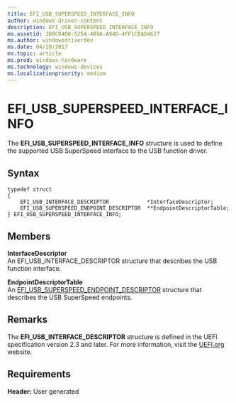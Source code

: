 ```yaml
---
title: EFI_USB_SUPERSPEED_INTERFACE_INFO
author: windows-driver-content
description: EFI_USB_SUPERSPEED_INTERFACE_INFO
ms.assetid: 1B0C04D0-5254-4B9A-A94D-4FF1CEAD4627
ms.author: windowsdriverdev
ms.date: 04/20/2017
ms.topic: article
ms.prod: windows-hardware
ms.technology: windows-devices
ms.localizationpriority: medium
---
```


# EFI\_USB\_SUPERSPEED\_INTERFACE\_INFO


The **EFI\_USB\_SUPERSPEED\_INTERFACE\_INFO** structure is used to define the supported USB SuperSpeed interface to the USB function driver.

## Syntax


``` syntax
typedef struct
{
    EFI_USB_INTERFACE_DESCRIPTOR            *InterfaceDescriptor;
    EFI_USB_SUPERSPEED_ENDPOINT_DESCRIPTOR  **EndpointDescriptorTable; 
} EFI_USB_SUPERSPEED_INTERFACE_INFO;
```

## Members


<a href="" id="interfacedescriptor"></a>**InterfaceDescriptor**  
An EFI\_USB\_INTERFACE\_DESCRIPTOR structure that describes the USB function interface.

<a href="" id="endpointdescriptortable"></a>**EndpointDescriptorTable**  
An [EFI\_USB\_SUPERSPEED\_ENDPOINT\_DESCRIPTOR](efi-usb-superspeed-endpoint-descriptor.md) structure that describes the USB SuperSpeed endpoints.

## Remarks


The **EFI\_USB\_INTERFACE\_DESCRIPTOR** structure is defined in the UEFI specification version 2.3 and later. For more information, visit the [UEFI.org](http://go.microsoft.com/fwlink/p/?linkid=109526) website.

## Requirements


**Header:** User generated

 

 




